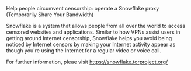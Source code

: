 Help people circumvent censorship: operate a Snowflake proxy (Temporarily Share Your Bandwidth)

Snowflake is a system that allows people from all over the world to access censored websites and applications. Similar to how VPNs assist users in getting around Internet censorship, Snowflake helps you avoid being noticed by Internet censors by making your Internet activity appear as though you're using the Internet for a regular video or voice call.

For further information, pleae visit https://snowflake.torproject.org/
